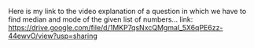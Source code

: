 Here is my link to the video explanation of a question in which we have to find median and mode of the given list of numbers...
link: https://drive.google.com/file/d/1MKP7qsNxcQMgmaI_5X6qPE6zz-44ewvO/view?usp=sharing
